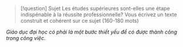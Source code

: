 > [!question]  Sujet
> Les études supérieures sont-elles une étape indispénable à la réussite professionnelle? Vous écrivez un texte construit et cohérent sur ce sujet (160-180 mots)

_Giáo dục đại học có phải là một bước thiết yếu để có được thành công trong công việc._
